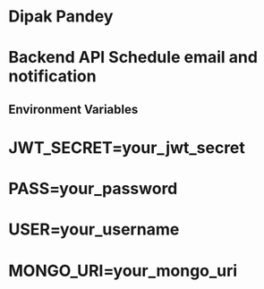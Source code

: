 # Dipak Pandey
# Backend API Schedule email and notification

## Environment Variables

 # JWT_SECRET=your_jwt_secret
 # PASS=your_password
 # USER=your_username
 # MONGO_URI=your_mongo_uri
